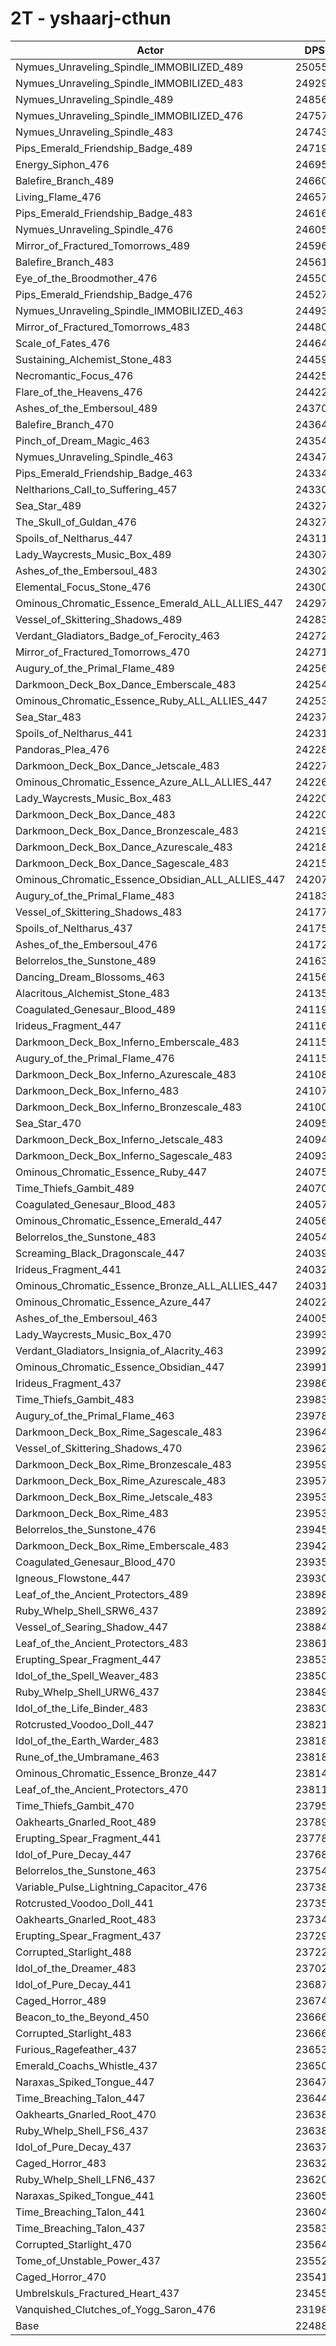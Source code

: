 # 2T - yshaarj-cthun
| Actor | DPS | Increase |
|---|:---:|:---:|
|Nymues_Unraveling_Spindle_IMMOBILIZED_489|250551|11.41%|
|Nymues_Unraveling_Spindle_IMMOBILIZED_483|249298|10.86%|
|Nymues_Unraveling_Spindle_489|248560|10.53%|
|Nymues_Unraveling_Spindle_IMMOBILIZED_476|247573|10.09%|
|Nymues_Unraveling_Spindle_483|247438|10.03%|
|Pips_Emerald_Friendship_Badge_489|247192|9.92%|
|Energy_Siphon_476|246959|9.82%|
|Balefire_Branch_489|246604|9.66%|
|Living_Flame_476|246576|9.65%|
|Pips_Emerald_Friendship_Badge_483|246160|9.46%|
|Nymues_Unraveling_Spindle_476|246056|9.41%|
|Mirror_of_Fractured_Tomorrows_489|245966|9.37%|
|Balefire_Branch_483|245610|9.22%|
|Eye_of_the_Broodmother_476|245505|9.17%|
|Pips_Emerald_Friendship_Badge_476|245271|9.07%|
|Nymues_Unraveling_Spindle_IMMOBILIZED_463|244935|8.92%|
|Mirror_of_Fractured_Tomorrows_483|244809|8.86%|
|Scale_of_Fates_476|244648|8.79%|
|Sustaining_Alchemist_Stone_483|244598|8.77%|
|Necromantic_Focus_476|244258|8.61%|
|Flare_of_the_Heavens_476|244225|8.60%|
|Ashes_of_the_Embersoul_489|243709|8.37%|
|Balefire_Branch_470|243644|8.34%|
|Pinch_of_Dream_Magic_463|243543|8.30%|
|Nymues_Unraveling_Spindle_463|243472|8.27%|
|Pips_Emerald_Friendship_Badge_463|243340|8.21%|
|Neltharions_Call_to_Suffering_457|243304|8.19%|
|Sea_Star_489|243275|8.18%|
|The_Skull_of_Guldan_476|243275|8.18%|
|Spoils_of_Neltharus_447|243112|8.10%|
|Lady_Waycrests_Music_Box_489|243075|8.09%|
|Ashes_of_the_Embersoul_483|243029|8.07%|
|Elemental_Focus_Stone_476|243003|8.06%|
|Ominous_Chromatic_Essence_Emerald_ALL_ALLIES_447|242970|8.04%|
|Vessel_of_Skittering_Shadows_489|242830|7.98%|
|Verdant_Gladiators_Badge_of_Ferocity_463|242729|7.93%|
|Mirror_of_Fractured_Tomorrows_470|242711|7.93%|
|Augury_of_the_Primal_Flame_489|242563|7.86%|
|Darkmoon_Deck_Box_Dance_Emberscale_483|242547|7.85%|
|Ominous_Chromatic_Essence_Ruby_ALL_ALLIES_447|242538|7.85%|
|Sea_Star_483|242376|7.78%|
|Spoils_of_Neltharus_441|242310|7.75%|
|Pandoras_Plea_476|242284|7.74%|
|Darkmoon_Deck_Box_Dance_Jetscale_483|242277|7.73%|
|Ominous_Chromatic_Essence_Azure_ALL_ALLIES_447|242267|7.73%|
|Lady_Waycrests_Music_Box_483|242205|7.70%|
|Darkmoon_Deck_Box_Dance_483|242201|7.70%|
|Darkmoon_Deck_Box_Dance_Bronzescale_483|242193|7.70%|
|Darkmoon_Deck_Box_Dance_Azurescale_483|242188|7.69%|
|Darkmoon_Deck_Box_Dance_Sagescale_483|242158|7.68%|
|Ominous_Chromatic_Essence_Obsidian_ALL_ALLIES_447|242078|7.65%|
|Augury_of_the_Primal_Flame_483|241834|7.54%|
|Vessel_of_Skittering_Shadows_483|241772|7.51%|
|Spoils_of_Neltharus_437|241753|7.50%|
|Ashes_of_the_Embersoul_476|241727|7.49%|
|Belorrelos_the_Sunstone_489|241633|7.45%|
|Dancing_Dream_Blossoms_463|241560|7.41%|
|Alacritous_Alchemist_Stone_483|241358|7.32%|
|Coagulated_Genesaur_Blood_489|241195|7.25%|
|Irideus_Fragment_447|241169|7.24%|
|Darkmoon_Deck_Box_Inferno_Emberscale_483|241152|7.23%|
|Augury_of_the_Primal_Flame_476|241150|7.23%|
|Darkmoon_Deck_Box_Inferno_Azurescale_483|241084|7.20%|
|Darkmoon_Deck_Box_Inferno_483|241078|7.20%|
|Darkmoon_Deck_Box_Inferno_Bronzescale_483|241008|7.17%|
|Sea_Star_470|240955|7.15%|
|Darkmoon_Deck_Box_Inferno_Jetscale_483|240948|7.14%|
|Darkmoon_Deck_Box_Inferno_Sagescale_483|240938|7.14%|
|Ominous_Chromatic_Essence_Ruby_447|240752|7.06%|
|Time_Thiefs_Gambit_489|240704|7.03%|
|Coagulated_Genesaur_Blood_483|240578|6.98%|
|Ominous_Chromatic_Essence_Emerald_447|240561|6.97%|
|Belorrelos_the_Sunstone_483|240543|6.96%|
|Screaming_Black_Dragonscale_447|240393|6.90%|
|Irideus_Fragment_441|240323|6.86%|
|Ominous_Chromatic_Essence_Bronze_ALL_ALLIES_447|240310|6.86%|
|Ominous_Chromatic_Essence_Azure_447|240220|6.82%|
|Ashes_of_the_Embersoul_463|240053|6.74%|
|Lady_Waycrests_Music_Box_470|239939|6.69%|
|Verdant_Gladiators_Insignia_of_Alacrity_463|239924|6.69%|
|Ominous_Chromatic_Essence_Obsidian_447|239914|6.68%|
|Irideus_Fragment_437|239864|6.66%|
|Time_Thiefs_Gambit_483|239831|6.65%|
|Augury_of_the_Primal_Flame_463|239788|6.63%|
|Darkmoon_Deck_Box_Rime_Sagescale_483|239641|6.56%|
|Vessel_of_Skittering_Shadows_470|239628|6.56%|
|Darkmoon_Deck_Box_Rime_Bronzescale_483|239592|6.54%|
|Darkmoon_Deck_Box_Rime_Azurescale_483|239571|6.53%|
|Darkmoon_Deck_Box_Rime_Jetscale_483|239536|6.51%|
|Darkmoon_Deck_Box_Rime_483|239535|6.51%|
|Belorrelos_the_Sunstone_476|239452|6.48%|
|Darkmoon_Deck_Box_Rime_Emberscale_483|239425|6.47%|
|Coagulated_Genesaur_Blood_470|239357|6.44%|
|Igneous_Flowstone_447|239307|6.41%|
|Leaf_of_the_Ancient_Protectors_489|238985|6.27%|
|Ruby_Whelp_Shell_SRW6_437|238922|6.24%|
|Vessel_of_Searing_Shadow_447|238840|6.21%|
|Leaf_of_the_Ancient_Protectors_483|238611|6.10%|
|Erupting_Spear_Fragment_447|238532|6.07%|
|Idol_of_the_Spell_Weaver_483|238504|6.06%|
|Ruby_Whelp_Shell_URW6_437|238493|6.05%|
|Idol_of_the_Life_Binder_483|238305|5.97%|
|Rotcrusted_Voodoo_Doll_447|238211|5.93%|
|Idol_of_the_Earth_Warder_483|238189|5.92%|
|Rune_of_the_Umbramane_463|238181|5.91%|
|Ominous_Chromatic_Essence_Bronze_447|238149|5.90%|
|Leaf_of_the_Ancient_Protectors_470|238113|5.88%|
|Time_Thiefs_Gambit_470|237957|5.81%|
|Oakhearts_Gnarled_Root_489|237894|5.78%|
|Erupting_Spear_Fragment_441|237784|5.74%|
|Idol_of_Pure_Decay_447|237685|5.69%|
|Belorrelos_the_Sunstone_463|237548|5.63%|
|Variable_Pulse_Lightning_Capacitor_476|237380|5.56%|
|Rotcrusted_Voodoo_Doll_441|237353|5.54%|
|Oakhearts_Gnarled_Root_483|237344|5.54%|
|Erupting_Spear_Fragment_437|237297|5.52%|
|Corrupted_Starlight_488|237222|5.49%|
|Idol_of_the_Dreamer_483|237028|5.40%|
|Idol_of_Pure_Decay_441|236879|5.33%|
|Caged_Horror_489|236748|5.27%|
|Beacon_to_the_Beyond_450|236664|5.24%|
|Corrupted_Starlight_483|236661|5.24%|
|Furious_Ragefeather_437|236538|5.18%|
|Emerald_Coachs_Whistle_437|236508|5.17%|
|Naraxas_Spiked_Tongue_447|236479|5.16%|
|Time_Breaching_Talon_447|236440|5.14%|
|Oakhearts_Gnarled_Root_470|236387|5.11%|
|Ruby_Whelp_Shell_FS6_437|236384|5.11%|
|Idol_of_Pure_Decay_437|236371|5.11%|
|Caged_Horror_483|236324|5.09%|
|Ruby_Whelp_Shell_LFN6_437|236203|5.03%|
|Naraxas_Spiked_Tongue_441|236050|4.96%|
|Time_Breaching_Talon_441|236048|4.96%|
|Time_Breaching_Talon_437|235833|4.87%|
|Corrupted_Starlight_470|235644|4.78%|
|Tome_of_Unstable_Power_437|235523|4.73%|
|Caged_Horror_470|235416|4.68%|
|Umbrelskuls_Fractured_Heart_437|234556|4.30%|
|Vanquished_Clutches_of_Yogg_Saron_476|231987|3.16%|
|Base|224885|0.00%|

